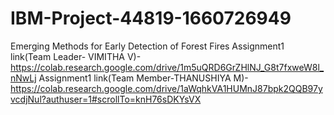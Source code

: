 # IBM-Project-44819-1660726949
Emerging Methods for Early Detection of Forest Fires
Assignment1 link(Team Leader- VIMITHA V)- https://colab.research.google.com/drive/1m5uQRD6GrZHlNJ_G8t7fxweW8l_nNwLj
Assignment1 link(Team Member-THANUSHIYA M)- https://colab.research.google.com/drive/1aWqhkVA1HUMnJ87bpk2QQB97yvcdjNul?authuser=1#scrollTo=knH76sDKYsVX
